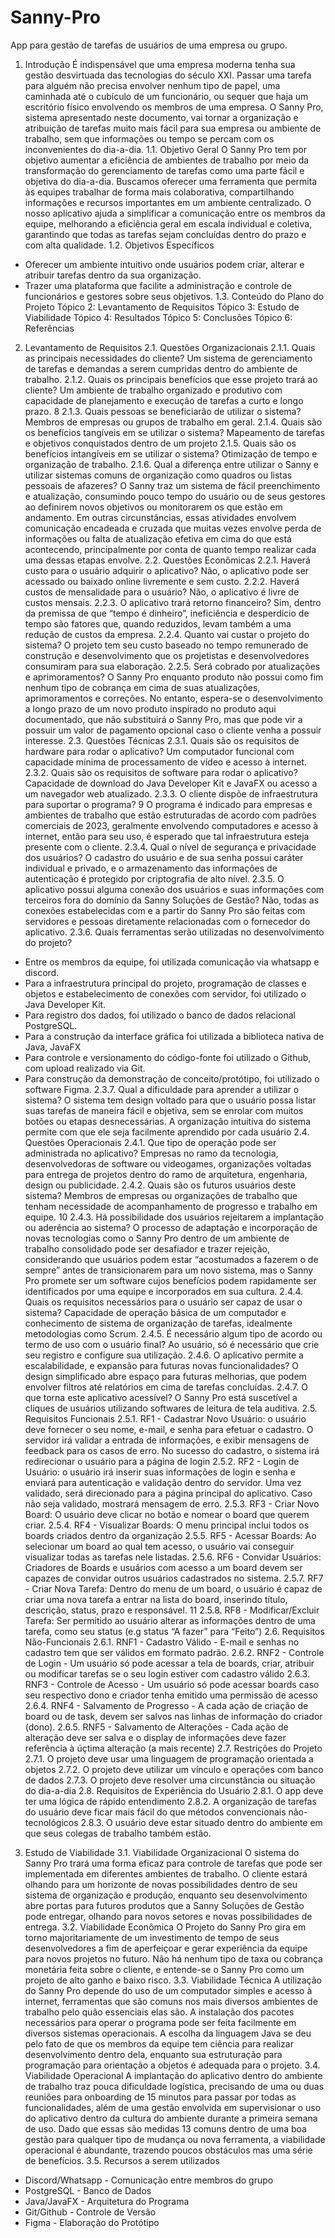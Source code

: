 # Sanny-Pro
App para gestão de tarefas de usuários de uma empresa ou grupo.

1. Introdução
É indispensável que uma empresa moderna tenha sua gestão desvirtuada das
tecnologias do século XXI. Passar uma tarefa para alguém não precisa envolver nenhum tipo
de papel, uma caminhada até o cubículo de um funcionário, ou sequer que haja um escritório
físico envolvendo os membros de uma empresa. O Sanny Pro, sistema apresentado neste
documento, vai tornar a organização e atribuição de tarefas muito mais fácil para sua empresa
ou ambiente de trabalho, sem que informações ou tempo se percam com os inconvenientes do
dia-a-dia.
1.1. Objetivo Geral
O Sanny Pro tem por objetivo aumentar a eficiência de ambientes de trabalho por
meio da transformação do gerenciamento de tarefas como uma parte fácil e objetiva do
dia-a-dia. Buscamos oferecer uma ferramenta que permita às equipes trabalhar de forma mais
colaborativa, compartilhando informações e recursos importantes em um ambiente
centralizado. O nosso aplicativo ajuda a simplificar a comunicação entre os membros da
equipe, melhorando a eficiência geral em escala individual e coletiva, garantindo que todas as
tarefas sejam concluídas dentro do prazo e com alta qualidade.
1.2. Objetivos Específicos
- Oferecer um ambiente intuitivo onde usuários podem criar, alterar e atribuir
tarefas dentro da sua organização.
- Trazer uma plataforma que facilite a administração e controle de funcionários
e gestores sobre seus objetivos.
1.3. Conteúdo do Plano do Projeto
Tópico 2: Levantamento de Requisitos
Tópico 3: Estudo de Viabilidade
Tópico 4: Resultados
Tópico 5: Conclusões
Tópico 6: Referências
2. Levantamento de Requisitos
2.1. Questões Organizacionais
2.1.1. Quais as principais necessidades do cliente?
Um sistema de gerenciamento de tarefas e demandas a serem cumpridas
dentro do ambiente de trabalho.
2.1.2. Quais os principais benefícios que esse projeto trará ao cliente?
Um ambiente de trabalho organizado e produtivo com capacidade de
planejamento e execução de tarefas a curto e longo prazo.
8
2.1.3. Quais pessoas se beneficiarão de utilizar o sistema?
Membros de empresas ou grupos de trabalho em geral.
2.1.4. Quais são os benefícios tangíveis em se utilizar o sistema?
Mapeamento de tarefas e objetivos conquistados dentro de um projeto
2.1.5. Quais são os benefícios intangíveis em se utilizar o sistema?
Otimização de tempo e organização de trabalho.
2.1.6. Qual a diferença entre utilizar o Sanny e utilizar sistemas comuns
de organização como quadros ou listas pessoais de afazeres?
O Sanny traz um sistema de fácil preenchimento e atualização, consumindo
pouco tempo do usuário ou de seus gestores ao definirem novos objetivos ou monitorarem os
que estão em andamento. Em outras circunstâncias, essas atividades envolvem comunicação
encadeada e cruzada que muitas vezes envolve perda de informações ou falta de atualização
efetiva em cima do que está acontecendo, principalmente por conta de quanto tempo realizar
cada uma dessas etapas envolve.
2.2. Questões Econômicas
2.2.1. Haverá custo para o usuário adquirir o aplicativo?
Não, o aplicativo pode ser acessado ou baixado online livremente e sem custo.
2.2.2. Haverá custos de mensalidade para o usuário?
Não, o aplicativo é livre de custos mensais.
2.2.3. O aplicativo trará retorno financeiro?
Sim, dentro da premissa de que “tempo é dinheiro”, ineficiência e desperdício
de tempo são fatores que, quando reduzidos, levam também a uma redução de custos
da empresa.
2.2.4. Quanto vai custar o projeto do sistema?
O projeto tem seu custo baseado no tempo remunerado de construção e
desenvolvimento que os projetistas e desenvolvedores consumiram para sua
elaboração.
2.2.5. Será cobrado por atualizações e aprimoramentos?
O Sanny Pro enquanto produto não possui como fim nenhum tipo de cobrança
em cima de suas atualizações, aprimoramentos e correções. No entanto, espera-se o
desenvolvimento a longo prazo de um novo produto inspirado no produto aqui documentado,
que não substituirá o Sanny Pro, mas que pode vir a possuir um valor de pagamento opcional
caso o cliente venha a possuir interesse.
2.3. Questões Técnicas
2.3.1. Quais são os requisitos de hardware para rodar o aplicativo?
Um computador funcional com capacidade mínima de processamento de vídeo
e acesso à internet.
2.3.2. Quais são os requisitos de software para rodar o aplicativo?
Capacidade de download do Java Developer Kit e JavaFX ou acesso a um
navegador web atualizado.
2.3.3. O cliente dispõe de infraestrutura para suportar o programa?
9
O programa é indicado para empresas e ambientes de trabalho que estão
estruturadas de acordo com padrões comerciais de 2023, geralmente envolvendo
computadores e acesso à internet, então para seu uso, é esperado que tal infraestrutura esteja
presente com o cliente.
2.3.4. Qual o nível de segurança e privacidade dos usuários?
O cadastro do usuário e de sua senha possui caráter individual e privado, e o
armazenamento das informações de autenticação é protegido por criptografia de alto
nível.
2.3.5. O aplicativo possui alguma conexão dos usuários e suas
informações com terceiros fora do domínio da Sanny Soluções de
Gestão?
Não, todas as conexões estabelecidas com e a partir do Sanny Pro são feitas
com servidores e pessoas diretamente relacionadas com o fornecedor do aplicativo.
2.3.6. Quais ferramentas serão utilizadas no desenvolvimento do
projeto?
- Entre os membros da equipe, foi utilizada comunicação via whatsapp e
discord.
- Para a infraestrutura principal do projeto, programação de classes e
objetos e estabelecimento de conexões com servidor, foi utilizado o
Java Developer Kit.
- Para registro dos dados, foi utilizado o banco de dados relacional
PostgreSQL.
- Para a construção da interface gráfica foi utilizada a biblioteca nativa
de Java, JavaFX
- Para controle e versionamento do código-fonte foi utilizado o Github,
com upload realizado via Git.
- Para construção da demonstração de conceito/protótipo, foi utilizado o
software Figma.
2.3.7. Qual a dificuldade para aprender a utilizar o sistema?
O sistema tem design voltado para que o usuário possa listar suas tarefas de
maneira fácil e objetiva, sem se enrolar com muitos botões ou etapas desnecessárias. A
organização intuitiva do sistema permite com que ele seja facilmente aprendido por cada
usuário
2.4. Questões Operacionais
2.4.1. Que tipo de operação pode ser administrada no aplicativo?
Empresas no ramo da tecnologia, desenvolvedoras de software ou
videogames, organizações voltadas para entrega de projetos dentro do ramo de arquitetura,
engenharia, design ou publicidade.
2.4.2. Quais são os futuros usuários deste sistema?
Membros de empresas ou organizações de trabalho que tenham necessidade de
acompanhamento de progresso e trabalho em equipe.
10
2.4.3. Há possibilidade dos usuários rejeitarem a implantação ou
aderência ao sistema?
O processo de adaptação e incorporação de novas tecnologias como o Sanny
Pro dentro de um ambiente de trabalho consolidado pode ser desafiador e trazer rejeição,
considerando que usuários podem estar “acostumados a fazerem o de sempre” antes de
transicionarem para um novo sistema, mas o Sanny Pro promete ser um software cujos
benefícios podem rapidamente ser identificados por uma equipe e incorporados em sua
cultura.
2.4.4. Quais os requisitos necessários para o usuário ser capaz de usar o
sistema?
Capacidade de operação básica de um computador e conhecimento de sistema
de organização de tarefas, idealmente metodologias como Scrum.
2.4.5. É necessário algum tipo de acordo ou termo de uso com o usuário
final?
Ao usuário, só é necessário que crie seu registro e configure sua utilização.
2.4.6. O aplicativo permite a escalabilidade, e expansão para futuras
novas funcionalidades?
O design simplificado abre espaço para futuras melhorias, que podem
envolver filtros até relatórios em cima de tarefas concluídas.
2.4.7. O que torna este aplicativo acessível?
O Sanny Pro está suscetível a cliques de usuários utilizando softwares de
leitura de tela auditiva.
2.5. Requisitos Funcionais
2.5.1. RF1 - Cadastrar Novo Usuário: o usuário deve fornecer o seu nome,
e-mail, e senha para efetuar o cadastro. O servidor irá validar a entrada
de informações, e exibir mensagens de feedback para os casos de erro.
No sucesso do cadastro, o sistema irá redirecionar o usuário para a
página de login
2.5.2. RF2 - Login de Usuário: o usuário irá inserir suas informações de
login e senha e enviará para autenticação e validação dentro do
servidor. Uma vez validado, será direcionado para a página principal
do aplicativo. Caso não seja validado, mostrará mensagem de erro.
2.5.3. RF3 - Criar Novo Board: O usuário deve clicar no botão e nomear o
board que querem criar.
2.5.4. RF4 - Visualizar Boards: O menu principal inclui todos os boards
criados dentro da organização
2.5.5. RF5 - Acessar Boards: Ao selecionar um board ao qual tem acesso, o
usuário vai conseguir visualizar todas as tarefas nele listadas.
2.5.6. RF6 - Convidar Usuários: Criadores de Boards e usuários com
acesso a um board devem ser capazes de convidar outros usuários
cadastrados no sistema.
2.5.7. RF7 - Criar Nova Tarefa: Dentro do menu de um board, o usuário é
capaz de criar uma nova tarefa a entrar na lista do board, inserindo
título, descrição, status, prazo e responsável.
11
2.5.8. RF8 - Modificar/Excluir Tarefa: Ser permitido ao usuário alterar as
informações dentro de uma tarefa, como seu status (e.g status “A
fazer” para “Feito”)
2.6. Requisitos Não-Funcionais
2.6.1. RNF1 - Cadastro Válido - E-mail e senhas no cadastro tem que ser
válidos em formato padrão.
2.6.2. RNF2 - Controle de Login - Um usuário só pode acessar a tela de
boards, criar, atribuir ou modificar tarefas se o seu login estiver com
cadastro válido
2.6.3. RNF3 - Controle de Acesso - Um usuário só pode acessar boards caso
seu respectivo dono e criador tenha emitido uma permissão de acesso
2.6.4. RNF4 - Salvamento de Progresso - A cada ação de criação de board
ou de task, devem ser salvos nas linhas de informação do criador
(dono).
2.6.5. RNF5 - Salvamento de Alterações - Cada ação de alteração deve ser
salva e o display de informações deve fazer referência à úçtima
alteração (a mais recente)
2.7. Restrições do Projeto
2.7.1. O projeto deve usar uma linguagem de programação orientada a
objetos
2.7.2. O projeto deve utilizar um vínculo e operações com banco de dados
2.7.3. O projeto deve resolver uma circunstância ou situação do dia-a-dia
2.8. Requisitos de Experiência do Usuário
2.8.1. O app deve ter uma lógica de rápido entendimento
2.8.2. A organização de tarefas do usuário deve ficar mais fácil do que
métodos convencionais não-tecnológicos
2.8.3. O usuário deve estar situado dentro do ambiente em que seus colegas
de trabalho também estão.

3. Estudo de Viabilidade
3.1. Viabilidade Organizacional
O sistema do Sanny Pro trará uma forma eficaz para controle de tarefas que pode ser
implementada em diferentes ambientes de trabalho. O cliente estará olhando para um
horizonte de novas possibilidades dentro de seu sistema de organização e produção, enquanto
seu desenvolvimento abre portas para futuros produtos que a Sanny Soluções de Gestão pode
entregar, olhando para novos setores e novas possibilidades de entrega.
3.2. Viabilidade Econômica
O Projeto do Sanny Pro gira em torno majoritariamente de um investimento de tempo
de seus desenvolvedores a fim de aperfeiçoar e gerar experiência da equipe para novos
projetos no futuro. Não há nenhum tipo de taxa ou cobrança monetária feita sobre o cliente, e
entende-se o Sanny Pro como um projeto de alto ganho e baixo risco.
3.3. Viabilidade Técnica
A utilização do Sanny Pro depende do uso de um computador simples e acesso à
internet, ferramentas que são comuns nos mais diversos ambientes de trabalho pelo quão
essenciais elas são. A instalação dos pacotes necessários para operar o programa pode ser
feita facilmente em diversos sistemas operacionais. A escolha da linguagem Java se deu pelo
fato de que os membros da equipe tem ciência para realizar desenvolvimento dentro dela,
enquanto sua estruturação para programação para orientação a objetos é adequada para o
projeto.
3.4. Viabilidade Operacional
A implantação do aplicativo dentro do ambiente de trabalho traz pouca dificuldade
logística, precisando de uma ou duas reuniões para onboarding de 15 minutos para passar por
todas as funcionalidades, além de uma gestão envolvida em supervisionar o uso do aplicativo
dentro da cultura do ambiente durante a primeira semana de uso. Dado que essas são medidas
13
comuns dentro de uma boa gestão para qualquer tipo de mudança ou nova ferramenta, a
viabilidade operacional é abundante, trazendo poucos obstáculos mas uma série de
benefícios.
3.5. Recursos a serem utilizados
- Discord/Whatsapp - Comunicação entre membros do grupo
- PostgreSQL - Banco de Dados
- Java/JavaFX - Arquitetura do Programa
- Git/Github - Controle de Versão
- Figma - Elaboração do Protótipo


